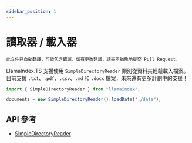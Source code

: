 ```yaml
---
sidebar_position: 1
---
```


# 讀取器 / 載入器

`此文件已自動翻譯，可能包含錯誤。如有更改建議，請毫不猶豫地提交 Pull Request。`

LlamaIndex.TS 支援使用 `SimpleDirectoryReader` 類別從資料夾輕鬆載入檔案。目前支援 `.txt`、`.pdf`、`.csv`、`.md` 和 `.docx` 檔案，未來還有更多計劃中的支援！

```typescript
import { SimpleDirectoryReader } from "llamaindex";

documents = new SimpleDirectoryReader().loadData("./data");
```

## API 參考

- [SimpleDirectoryReader](../../api/classes/SimpleDirectoryReader.md)
